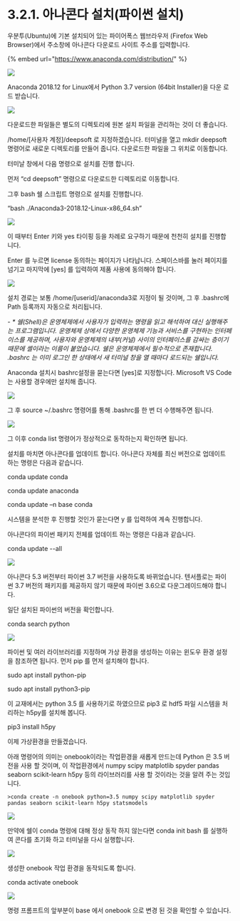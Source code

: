 # 3.2.1.     아나콘다 설치\(파이썬 설치\)

우분투\(Ubuntu\)에 기본 설치되어 있는 파이어폭스 웹브라우저 \(Firefox Web Browser\)에서 주소창에 아나콘다 다운로드 사이트 주소를 입력합니다.

{% embed url="https://www.anaconda.com/distribution/" %}

![](../../.gitbook/assets/2210.png)

Anaconda 2018.12 for Linux에서 Python 3.7 version \(64bit Installer\)을 다운 로드 받습니다.

![](../../.gitbook/assets/2211.png)

다운로드한 파일들은 별도의 디렉토리에 원본 설치 파일을 관리하는 것이 더 좋습니다.

/home/\[사용자 계정\]/deepsoft 로 지정하겠습니다. 터미널을 열고 mkdir deepsoft 명령어로 새로운 디렉토리를 만들어 줍니다. 다운로드한 파일을 그 위치로 이동합니다.

터미날 창에서 다음 명령으로 설치를 진행 합니다.

먼저 “cd deepsoft” 명령으로 다운로드한 디렉토리로 이동합니다.

그후 bash 쉘 스크립트 명령으로 설치를 진행합니다.

“bash ./Anaconda3-2018.12-Linux-x86\_64.sh”

![](../../.gitbook/assets/2212.png)

이 때부터 Enter 키와 yes 타이핑 등을 차례로 요구하기 때문에 천천히 설치를 진행합니다.

Enter 를 누르면 license 동의하는 페이지가 나타납니다. 스페이스바를 눌러 페이지를 넘기고 마지막에 \[yes\] 를 입력하여 제품 사용에 동의해야 합니다.

![](../../.gitbook/assets/2213.png)

설치 경로는 보통 /home/\[userid\]/anaconda3로 지정이 될 것이며, 그 후 .bashrc에 Path 등록까지 자동으로 처리됩니다.

_-       \* 쉘\(Shell\)은 운영체제에서 사용자가 입력하는 명령을 읽고 해석하여 대신 실행해주는 프로그램입니다. 운영체제 상에서 다양한 운영체제 기능과 서비스를 구현하는 인터페이스를 제공하며, 사용자와 운영체제의 내부\(커널\) 사이의 인터페이스를 감싸는 층이기 때문에 셸이라는 이름이 붙었습니다. 쉘은 운영체제에서 필수적으로 존재합니다. .bashrc 는 이미 로그인 한 상태에서 새 터미널 창을 열 때마다 로드되는 쉘입니다._

Anaconda 설치시 bashrc설정을 묻는다면 \[yes\]로 지정합니다. Microsoft VS Code 는 사용할 경우에만 설치해 줍니다.

![](../../.gitbook/assets/2214.png)

그 후 source ~/.bashrc 명령어를 통해 .bashrc를 한 번 더 수행해주면 됩니다.

![](../../.gitbook/assets/2215.png)

그 이후 conda list 명령어가 정상적으로 동작하는지 확인하면 됩니다.

설치를 마치면 아나콘다를 업데이트 합니다. 아나콘다 자체를 최신 버전으로 업데이트 하는 명령은 다음과 같습니다.

conda update conda

conda update anaconda

conda update –n base conda

시스템을 분석한 후 진행할 것인가 묻는다면 y 를 입력하여 계속 진행합니다.

아나콘다의 파이썬 패키지 전체를 업데이트 하는 명령은 다음과 같습니다.

conda update --all

![](../../.gitbook/assets/2216.png)

아나콘다 5.3 버전부터 파이썬 3.7 버전을 사용하도록 바뀌었습니다. 텐서플로는 파이썬 3.7 버전의 패키지를 제공하지 않기 때문에 파이썬 3.6으로 다운그레이드해야 합니다.

일단 설치된 파이썬의 버전을 확인합니다.

conda search python

![](../../.gitbook/assets/2217.png)

파이썬 및 여러 라이브러리를 지정하며 가상 환경을 생성하는 이유는 윈도우 환경 설정을 참조하면 됩니다. 먼저 pip 를 먼저 설치해야 합니다. 

sudo apt install python-pip

sudo apt install python3-pip

이 교재에서는 python 3.5 를 사용하기로 하였으므로 pip3 로 hdf5 파일 시스템을 처리하는 h5py를 설치해 봅니다.

pip3 install h5py

이제 가상환경을 만들겠습니다.

아래 명령어의 의미는 onebook이라는 작업환경을 새롭게 만드는데 Python 은 3.5 버전을 사용 할 것이며, 이 작업환경에서 numpy scipy matplotlib spyder pandas seaborn scikit-learn h5py 등의 라이브러리를 사용 할 것이라는 것을 알려 주는 것입니다.

```text
>conda create -n onebook python=3.5 numpy scipy matplotlib spyder pandas seaborn scikit-learn h5py statsmodels
```

![](../../.gitbook/assets/2219.png)

만약에 쉘이 conda 명령에 대해 정상 동작 하지 않는다면 conda init bash 를 실행하여 콘다를 초기화 하고 터미널을 다시 실행합니다.

![](../../.gitbook/assets/22110.png)

생성한 onebook 작업 환경을 동작되도록 합니다.

conda activate onebook

![](../../.gitbook/assets/22111.png)

명령 프롬프트의 앞부분이 base 에서 onebook 으로 변경 된 것을 확인할 수 있습니다.

